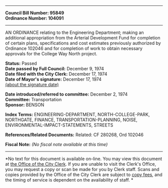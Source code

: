 * * * * *  
  
**Council Bill Number: [](#h0)[](#h2)95849**   
**Ordinance Number: 104091**  
  
* * * * *  
  
AN ORDINANCE relating to the Engineering Department; making an additional appropriation from the Arterial Development Fund for completion of certain plans, specifications and cost estimates previously authorized by Ordinance 102046 and for completion of work to obtain necessary approvals for the College Way North project.  
  
**Status:** Passed   
**Date passed by Full Council:** December 9, 1974   
**Date filed with the City Clerk:** December 17, 1974   
**Date of Mayor's signature:** December 17, 1974   
[(about the signature date)](/~public/approvaldate.htm)   
  
  
**Date introduced/referred to committee:** December 2, 1974   
**Committee:** Transportation   
**Sponsor:** BENSON   
  
**Index Terms:** ENGINEERING-DEPARTMENT, NORTH-COLLEGE-PARK, NORTHGATE, FINANCE, TRANSPORTATION-PLANNING, NOISE, ENVIRONMENTAL-IMPACT-STATEMENTS, STREETS  
  
**References/Related Documents:** Related: CF 280268, Ord 102046  
  
**Fiscal Note:** *(No fiscal note available at this time)*  
  
* * * * *  
  
*No text for this document is available on-line. You may view this document at [the Office of the City Clerk](http://www.seattle.gov/leg/clerk/contactUs.htm). If you are unable to visit the Clerk's Office, you may request a copy or scan be made for you by Clerk staff. Scans and copies provided by the Office of the City Clerk are subject to [copy fees](http://clerk.seattle.gov/~public/clerkfees.htm), and the timing of service is dependent on the availability of staff. *  
  
  
